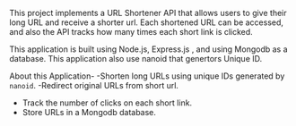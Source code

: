 This project implements a URL Shortener API that allows users to give their long URL and receive a shorter url.
Each shortened URL can be accessed, and also the API tracks how many times each short link is clicked. 

This application is built using Node.js, Express.js , and using Mongodb as a database.
This application also use nanoid that genertors Unique ID.

About this Application-
 -Shorten long URLs using unique IDs generated by `nanoid`.
 -Redirect original URLs from short url.
- Track the number of clicks on each short link.
- Store URLs in a Mongodb database.
